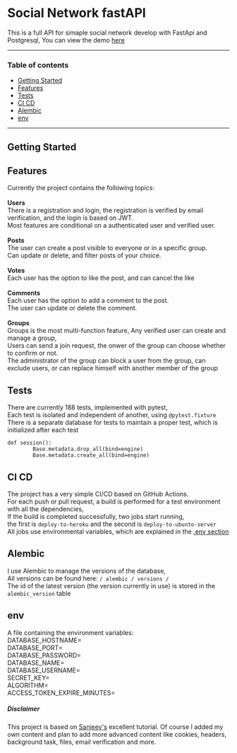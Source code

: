 # Social Network fastAPI
This is a full API for simaple social network develop with FastApi and Postgresql,
You can view the demo [here](https://www.social-network-fastapi.xyz/docs "here")

------------

### Table of contents
- [Getting Started](https://github.com/Yoad-Duani/social_network_fastAPI#Getting-Started "Getting Started")
- [Features](https://github.com/Yoad-Duani/social_network_fastAPI#Features "Features")
- [Tests](https://github.com/Yoad-Duani/social_network_fastAPI#Tests "Tests")
- [CI CD](https://github.com/Yoad-Duani/social_network_fastAPI#CI-CD "CI CD")
- [Alembic](https://github.com/Yoad-Duani/social_network_fastAPI#Alembic "Alembic")
- [env](https://github.com/Yoad-Duani/social_network_fastAPI#env "env")

------------
## Getting Started

## Features
Currently the project contains the following topics: 
<br/>
<br/>
**Users**
<br/>
There is a registration and login, the registration is verified by email verification, and the login is based on JWT.
<br/>
Most features are conditional on a authenticated user and verified user.
<br/>
<br/>
**Posts**
<br/>
The user can create a post visible to everyone or in a specific group.
<br/>
Can update or delete, and filter posts of your choice.
<br/>
<br/>
**Votes**
<br/>
Each user has the option to like the post, and can cancel the like
<br/>
<br/>
**Comments**
<br/>
Each user has the option to add a comment to the post.
<br/>
The user can update or delete the comment.
<br/>
<br/>
**Groups** 
<br/>
Groups is the most multi-function feature,
Any verified user can create and manage a group,
<br/>
Users can send a join request, the onwer of the group can choose whether to confirm or not.
<br/>
The administrator of the group can block a user from the group, can exclude users,
or can replace himself with another member of the group






## Tests
There are currently 188 tests, implemented with pytest,
<br/>
Each test is isolated and independent of another, using `@pytest.fixture`
<br/>
There is a separate database for tests to maintain a proper test, which is initialized after each test
<br/>


    def session():
            Base.metadata.drop_all(bind=engine)
            Base.metadata.create_all(bind=engine)

## CI CD
The project has a very simple CI/CD based on GitHub Actions.
<br/>
For each push or pull request, a build is performed for a test environment with all the dependencies,
<br/>
If the build is completed successfully, two jobs start running,
<br/>
the first is `deploy-to-heroku` and the second is `deploy-to-ubunto-server`
<br/>
All jobs use environmental variables, which are explained in the [.env section](https://github.com/Yoad-Duani/social_network_fastAPI#.env ".env")

## Alembic
I use Alembic to manage the versions of the database,
<br/>
All versions can be found here: `/ alembic / versions /`
<br/>
The id of the latest version (the version currently in use) is stored in the `alembic_version` table

## env
A file containing the environment variables:
<br/>
DATABASE_HOSTNAME=
<br/>
DATABASE_PORT=
<br/>
DATABASE_PASSWORD=
<br/>
DATABASE_NAME=
<br/>
DATABASE_USERNAME=
<br/>
SECRET_KEY=
<br/>
ALGORITHM=
<br/>
ACCESS_TOKEN_EXPIRE_MINUTES=


##### Disclaimer
This project is based on [Sanjeev's](https://www.youtube.com/channel/UC2sYgV-NV6S5_-pqLGChoNQ "Sanjeev's") excellent tutorial.
Of course I added my own content and plan to add more advanced content like cookies, headers, background task, files, email verification and more.